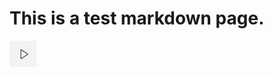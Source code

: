 # This is a test markdown page.

![图 1](../images/3187ee42998b26ccb76cf1237b1e5714686b3f425ca50a2e34b4c34ce93dc7f6.png)  
